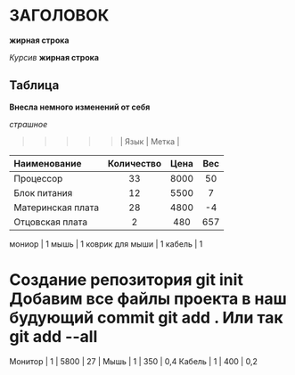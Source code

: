 # ЗАГОЛОВОК
**жирная строка**

*Курсив*
__жирная строка__

## Таблица

**Внесла немного изменений от себя**

*страшное*

>>>>>| Язык | Метка |

Наименование | Количество | Цена | Вес |
:-------- |:-----:| :-------: | :-----: |
Процессор  | 33  | 8000 | 50
Блок питания     | 12    | 5500 | 7
Материнская плата      | 28     | 4800 |-4
Отцовская плата      | 2     | 480 | 657

мониор | 1
мышь | 1
коврик для мыши | 1
кабель | 1

Создание репозитория
git init
Добавим все файлы проекта в наш будующий commit
git add .
Или так
git add --all
=======
Монитор | 1         | 5800 | 27 |
Мышь | 1 | 350 | 0,4
Кабель | 1 | 400 | 0,2